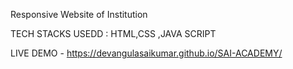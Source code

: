 Responsive Website of Institution   

TECH STACKS USEDD : HTML,CSS ,JAVA SCRIPT




LIVE DEMO - https://devangulasaikumar.github.io/SAI-ACADEMY/
